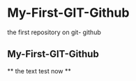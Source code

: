 # My-First-GIT-Github
the first repository on git- github

## My-First-GIT-Github

** the text test now **


